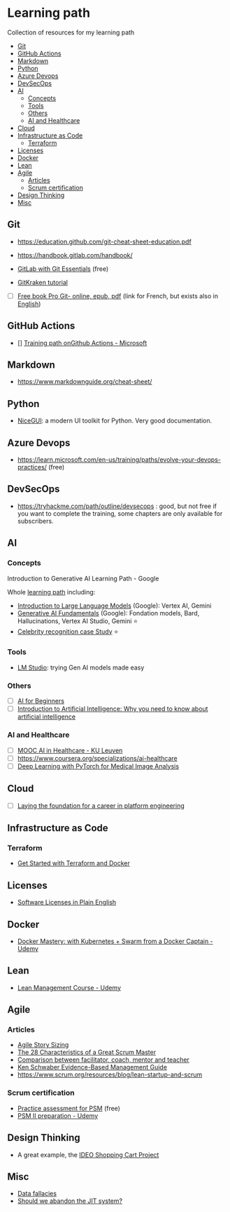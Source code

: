 # Learning path

Collection of resources for my learning path

<!-- vscode-markdown-toc -->
* [Git](#git)
* [GitHub Actions](#github-actions)
* [Markdown](#markdown)
* [Python](#python)
* [Azure Devops](#azure-devops)
* [DevSecOps](#devsecops)
* [AI](#ai)
    * [Concepts](#concepts)
    * [Tools](#tools)
    * [Others](#others)
    * [AI and Healthcare](#ai-and-healthcare)
* [Cloud](#cloud)
* [Infrastructure as Code](#infrastructure-as-code)
    * [Terraform](#terraform)
* [Licenses](#licenses)
* [Docker](#docker)
* [Lean](#lean)
* [Agile](#agile)
    * [Articles](#articles)
    * [Scrum certification](#scrum-certification)
* [Design Thinking](#design-thinking)
* [Misc](#misc)

<!-- vscode-markdown-toc-config
	numbering=false
	autoSave=true
	/vscode-markdown-toc-config -->
<!-- /vscode-markdown-toc -->

## <a name='git'></a>Git

* https://education.github.com/git-cheat-sheet-education.pdf

* https://handbook.gitlab.com/handbook/

* [GitLab with Git Essentials](https://university.gitlab.com/learn/course/gitlab-with-git-essentials-s2) (free)

* [GitKraken tutorial](https://www.gitkraken.com/learn/git/tutorials)
- [ ] [Free book Pro Git- online, epub, pdf](https://git-scm.com/book/fr/v2) (link for French, but exists also in [English](https://git-scm.com/book/en/v2)) 

## <a name='github-actions'></a>GitHub Actions

- [] [Training path onGithub Actions - Microsoft](https://learn.microsoft.com/en-us/training/paths/automate-workflow-github-actions/)

## <a name='markdown'></a>Markdown

* https://www.markdownguide.org/cheat-sheet/

## <a name='python'></a>Python

* [NiceGUI](https://nicegui.io/): a modern UI toolkit for Python. Very good documentation.

## <a name='azure-devops'></a>Azure Devops

* https://learn.microsoft.com/en-us/training/paths/evolve-your-devops-practices/ (free)

## <a name='devsecops'></a>DevSecOps

* https://tryhackme.com/path/outline/devsecops : good, but not free if you want to complete the training, some chapters are only available for subscribers.

## <a name='ai'></a>AI

### <a name='concepts'></a>Concepts

Introduction to Generative AI Learning Path - Google

Whole [learning path](https://www.cloudskillsboost.google/paths/118) including:
* [Introduction to Large Language Models](https://www.cloudskillsboost.google/course_templates/539?locale=en) (Google): Vertex AI, Gemini
* [Generative AI Fundamentals](https://www.cloudskillsboost.google/course_templates/556?locale=en) (Google): Fondation models, Bard, Hallucinations, Vertex AI Studio, Gemini ⭐
* [Celebrity recognition case Study](https://www.cloudskillsboost.google/course_sessions/11766882/video/455595) ⭐

### <a name='tools'></a>Tools

* [LM Studio](https://lmstudio.ai/): trying Gen AI models made easy


### <a name='others'></a>Others

- [ ] [AI for Beginners](https://microsoft.github.io/AI-For-Beginners/)
- [ ] [Introduction to Artificial Intelligence: Why you need to know about artificial intelligence
](https://www.linkedin.com/learning/introduction-to-artificial-intelligence/why-you-need-to-know-about-artificial-intelligence)

### <a name='ai-and-healthcare'></a>AI and Healthcare

- [ ] [MOOC AI in Healthcare - KU Leuven](https://med.kuleuven.be/en/study/programmes/AI-in-healthcare)
- [ ] https://www.coursera.org/specializations/ai-healthcare
- [ ] [Deep Learning with PyTorch for Medical Image Analysis](https://www.udemy.com/course/deep-learning-with-pytorch-for-medical-image-analysis/)

## <a name='cloud'></a>Cloud

- [ ] [Laying the foundation for a career in platform engineering](https://cloud.google.com/blog/products/application-development/how-to-become-a-platform-engineer?hl=en)

## <a name='infrastructure-as-code'></a>Infrastructure as Code

### <a name='terraform'></a>Terraform 
* [Get Started with Terraform and Docker](https://developer.hashicorp.com/terraform/tutorials/docker-get-started)

## <a name='licenses'></a>Licenses

* [Software Licenses in Plain English](https://www.tldrlegal.com/)

## <a name='docker'></a>Docker

* [Docker Mastery: with Kubernetes + Swarm from a Docker Captain - Udemy](https://www.udemy.com/course/docker-mastery/)

## <a name='lean'></a>Lean

* [Lean Management Course - Udemy](https://www.udemy.com/course/lean-management-z/)

## <a name='agile'></a>Agile

### <a name='articles'></a>Articles

* [Agile Story Sizing](https://medium.com/@nrcantor/agile-story-sizing-d079e459753e)
* [The 28 Characteristics of a Great Scrum Master](https://www.scrum.org/resources/blog/28-characteristics-great-scrum-master)
* [Comparison between facilitator, coach, mentor and teacher](https://www.scrum.org/resources/comparing-facilitation-coaching-mentoring-and-teaching)
* [Ken Schwaber Evidence-Based Management Guide](https://www.scrum.org/resources/evidence-based-management-guide)
* https://www.scrum.org/resources/blog/lean-startup-and-scrum

### <a name='scrum-certification'></a>Scrum certification

* [Practice assessment for PSM](https://www.scrum.org/open-assessments/scrum-open) (free)
* [PSM II preparation - Udemy](https://www.udemy.com/course/scrum-master-level-ii-certification-preparation-tests/)

## <a name='design-thinking'></a>Design Thinking

* A great example, the [IDEO Shopping Cart Project](https://www.youtube.com/watch?v=W6EgoiPxNDs)

## <a name='misc'></a>Misc

* [Data fallacies](https://www.litera.com/blog/quick-guide-data-fallacies-and-how-avoid-them)
* [Should we abandon the JIT system?](https://thelondonfinancial.com/business/should-we-abandon-the-just-in-time-system)


